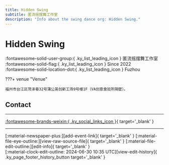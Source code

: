 ```yaml
---
title: Hidden Swing
subtitle: 匿流摇摆舞工作室
description: "Info about the swing dance org: Hidden Swing."
---
```


# Hidden Swing

:fontawesome-solid-user-group:{ .ky_list_leading_icon } 匿流摇摆舞工作室  
:fontawesome-solid-flag:{ .ky_list_leading_icon } Since 2022  
:fontawesome-solid-location-dot:{ .ky_list_leading_icon } Fuzhou  


???+ venue "Venue"

    福州市台江区菏泽巷32号蒲公英创新工场9号楼1F（VA创意食验所隔壁）。  

## Contact


---

 [:fontawesome-brands-weixin:{ .ky_social_links_icon }](# "匿流摇摆舞工作室"){ target='_blank' }

---

<div class="ky_page_footer" markdown>
<div class="ky_page_footer_trailing" markdown="span">
[:material-newspaper-plus:][add-event-link]{ target='_blank' }
[:material-file-eye-outline:][view-raw-source-file]{ target='_blank' }
[:material-file-edit-outline:][edit-info]{ target='_blank' }
</div>
<div class="ky_page_footer_leading" markdown="span">
[:material-clock-edit-outline: 2024-06-30 10:35 UTC][view-edit-history]{ .ky_page_footer_history_button target='_blank' }
</div>
</div>

[add-event-link]: https://github.com/swingdance/events/issues/new?assignees=&labels=add+event&projects=&template=02-add_entity.yml&title=%5Bcn%5D%20%3CName%3E&region=cn&province=Fujian&city=Fuzhou&org_id=hidden-swing "Add Event"
[view-raw-source-file]: https://github.com/swingdance/orgs/blob/main/cn/hidden-swing.json "View Raw Source File"
[edit-info]: https://github.com/swingdance/orgs/issues/new?assignees=&labels=update+org&projects=&template=03-update_entity.yml&title=%5Bcn%5D%20Hidden%20Swing&region=cn&id=hidden-swing&name=Hidden%20Swing "Edit Info"

[view-edit-history]: https://github.com/swingdance/orgs/commits/main/cn/hidden-swing.json "View Edit History"

